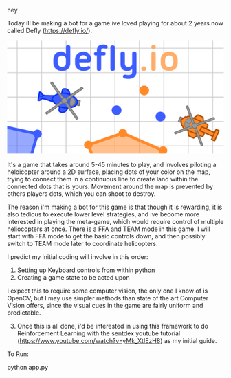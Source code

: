hey

Today ill be making a bot for a game ive loved playing for about 2 years now called Defly (https://defly.io/).

![DeflyImage](images/defly.png)

It's a game that takes around 5-45 minutes to play, and involves piloting a heloicopter around a 2D surface, placing dots of your color on the map, trying to connect them in a continuous line to create land within the connected dots that is yours. Movement around the map is prevented by others players dots, which you can shoot to destroy.

The reason i'm making a bot for this game is that though it is rewarding, it is also tedious to execute lower level strategies, and ive become more interested in playing the meta-game, which would require control of multiple heliocopters at once. There is a FFA and TEAM mode in this game. I will start with FFA mode to get the basic controls down, and then possibly switch to TEAM mode later to coordinate helicopters.

I predict my initial coding will involve in this order:
1) Setting up Keyboard controls from within python
2) Creating a game state to be acted upon

I expect this to require some computer vision, the only one I know of is OpenCV, but I may use simpler methods than state of the art Computer Vision offers, since the visual cues in the game are fairly uniform and predictable.

3) Once this is all done, i'd be interested in using this framework to do Reinforcement Learning with the sentdex youtube tutorial (https://www.youtube.com/watch?v=yMk_XtIEzH8) as my initial guide.

To Run:

python app.py